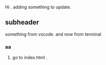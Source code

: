 Hi .
adding something to update.
## subheader
something from vscode.
and now from terminal
### aa
1. go to index.html .
